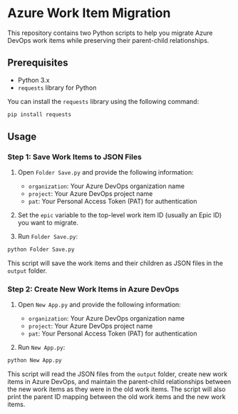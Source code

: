 # Azure Work Item Migration

This repository contains two Python scripts to help you migrate Azure DevOps work items while preserving their parent-child relationships.

## Prerequisites

- Python 3.x
- `requests` library for Python

You can install the `requests` library using the following command:

```bash
pip install requests
```

## Usage

### Step 1: Save Work Items to JSON Files

1. Open `Folder Save.py` and provide the following information:
   - `organization`: Your Azure DevOps organization name
   - `project`: Your Azure DevOps project name
   - `pat`: Your Personal Access Token (PAT) for authentication

2. Set the `epic` variable to the top-level work item ID (usually an Epic ID) you want to migrate.

3. Run `Folder Save.py`:

```bash
python Folder Save.py
```

This script will save the work items and their children as JSON files in the `output` folder.

### Step 2: Create New Work Items in Azure DevOps

1. Open `New App.py` and provide the following information:
   - `organization`: Your Azure DevOps organization name
   - `project`: Your Azure DevOps project name
   - `pat`: Your Personal Access Token (PAT) for authentication

2. Run `New App.py`:

```bash
python New App.py
```

This script will read the JSON files from the `output` folder, create new work items in Azure DevOps, and maintain the parent-child relationships between the new work items as they were in the old work items. The script will also print the parent ID mapping between the old work items and the new work items.
